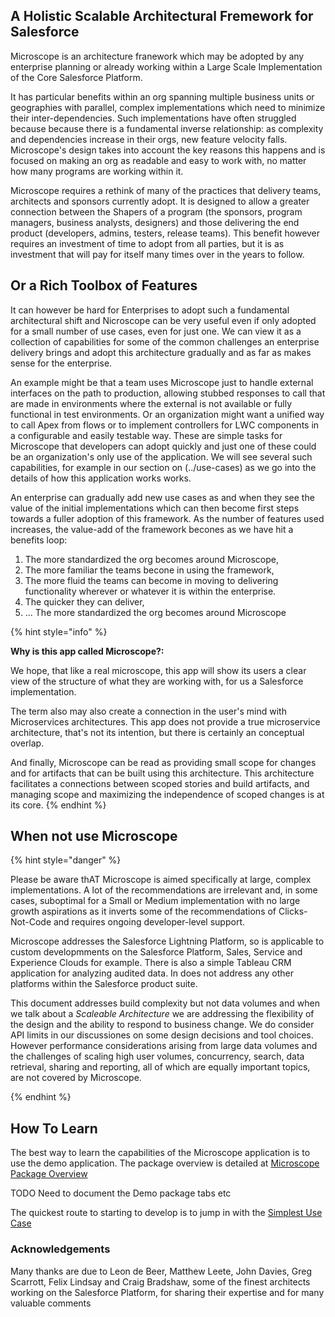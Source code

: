 

## A Holistic Scalable Architectural Fremework for Salesforce

Microscope is an architecture franework which may be adopted by any enterprise planning or already working within a Large Scale Implementation of the Core Salesforce Platform. 

It has particular benefits within an org spanning multiple business units or geographies with parallel, complex implementations which need to minimize their inter-dependencies. Such implementations have often struggled because because there is a fundamental inverse relationship: as complexity and dependencies increase in their orgs, new feature velocity falls. Microscope's design takes into account the key reasons this happens and is focused on making an org as readable and easy to work with, no matter how many programs are working within it. 

Microscope requires a rethink of many of the practices that delivery teams, architects and sponsors currently adopt. It is designed to allow a greater connection between the Shapers of a program (the sponsors, program managers, business analysts, designers) and those delivering the end product (developers, admins, testers, release teams). This benefit however requires an investment of time to adopt from all parties, but it is as investment that will pay for itself many times over in the years to follow.

## Or a Rich Toolbox of Features

It can however be hard for Enterprises to adopt such a fundamental architectural shift and Nicroscope can be very useful even if only adopted for a small number of use cases, even for just one. 
We can view it as a collection of capabilities for some of the common challenges an enterprise delivery brings and adopt this architecture gradually and as far as makes sense for the enterprise. 

An example might be that a team uses Microscope just to handle external interfaces on the path to production, allowing stubbed responses to call that are made in environments where the external is not available or fully functional in test environments. Or an organization might want a unified way to call Apex from flows or to implement controllers for LWC components in a configurable and easily testable way. 
These are simple tasks for Microscope that developers can adopt quickly and just one of these could be an organization's only use of the application. We will see several such capabilities, for example in our section on (../use-cases) as we go into the details of how this application works works.

An enterprise can gradually add new use cases as and when they see the value of the initial implementations which can then become first steps towards a fuller adoption of this framework. As the number of features used increases, the value-add of the framework becones as we have hit a benefits loop:

1. The more standardized the org becomes around Microscope, 
2. The more familiar the teams becone in using the framework, 
3. The more fluid the teams can become in moving to delivering functionality wherever or whatever it is within the enterprise.
4. The quicker they can deliver, 
1. ... The more standardized the org becomes around Microscope


{% hint style="info" %}

**Why is this app called Microscope?:** 

We hope, that like a real microscope, this app will show its users a clear view of the structure of what they are working with, for us a Salesforce implementation. 

The term also may also create a connection in the user's mind with Microservices architectures. This app does not provide a true microservice architecture, that's not its intention, but there is certainly an conceptual overlap.

And finally, Microscope can be read as providing small scope for changes and for artifacts that can be built using this architecture. This architecture facilitates a connections between scoped stories and build artifacts, and managing scope and maximizing the independence of scoped changes is at its core.
{% endhint %}

## When not use Microscope


{% hint style="danger" %}

Please be aware thAT Microscope is aimed specifically at large, complex implementations. A lot of the recommendations are irrelevant and, in some cases, suboptimal for a Small or Medium implementation with no large growth aspirations as it inverts some of the recommendations of Clicks-Not-Code and requires ongoing developer-level support. 

Microscope addresses the Salesforce Lightning Platform, so is applicable to custom developmments on the Salesforce Platform, Sales, Service and Experience Clouds for example. There is also a simple Tableau CRM application for analyzing audited data. In does not address any other platforms within the Salesforce product suite.  

This document addresses build complexity but not data volumes and when we talk about a *Scaleable Architecture* we are addressing the flexibility of the design and the ability to respond to business change. We do consider API limits in our discussiones on some design decisions and tool choices. However performance considerations arising from large data volumes and the challenges of scaling high user volumes, concurrency, search, data retrieval, sharing and reporting, all of which are equally important topics, are not covered by Microscope.

{% endhint %}



## How To Learn

The best way to learn the capabilities of the Microscope application is to use the demo application. The package overview is detailed at [Microscope Package Overview](../installation/PackageOverview.md)

TODO Need to document the Demo package tabs etc

The quickest route to starting to develop is to jump in with the [Simplest Use Case](DecoupledMethod.md)


### Acknowledgements

Many thanks are due to Leon de Beer, Matthew Leete, John Davies, Greg Scarrott, Felix Lindsay and Craig Bradshaw, some of the finest architects working on the Salesforce Platform, for sharing their expertise and for many valuable comments